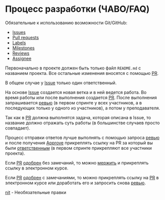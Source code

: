 # Процесс разработки (ЧАВО/FAQ)

Обязательные к использованию возможности Git/GitHub:

* [Issues](../glossary/index.md#issue---задача)
* [Pull requests](../glossary/index.md#pull-request-pr---запрос-на-принятие-изменений)
* [Labels](../glossary/index.md#label---метка)
* [Milestones](../glossary/index.md#milestone---этап--контрольная-точка)
* [Reviews](../glossary/index.md#review-code-review---отзыв--проверка-кода)
* [Assignee](../glossary/index.md#assignees---ответственные)

Первоначально в проекте должен быть только файл `README.md` с названием проекта. Все остальные изменения вносятся с помощью [PR](../glossary/index.md#pull-request-pr---запрос-на-принятие-изменений).

В общем случае у [Issue](../glossary/index.md#issue---задача) только один ответственный.

На основе [Issue](../glossary/index.md#issue---задача) создается новая ветка и в ней ведется работа. Во время работы или после выполнения создается [PR](../glossary/index.md#pull-request-pr---запрос-на-принятие-изменений). После выполнения запрашивается [ревью](../glossary/index.md#review-code-review---отзыв--проверка-кода) (в первом спринте у всех участников, а в последующих только у одного из участников), а потом у преподавателя.

Так как в [PR](../glossary/index.md#pull-request-pr---запрос-на-принятие-изменений) должна выполнятся задача, которая описана в Issue, то название должно отражать суть работы (в большинстве случаев просто совпадает).

Процесс отправки ответов лучше выполнять с помощью запроса [ревью](../glossary/index.md#review-code-review---отзыв--проверка-кода) и после получения [Approve](../glossary/index.md#review-code-review---отзыв--проверка-кода) прикреплять ссылку на PR за который вы были [ответственным](../glossary/index.md#assignees---ответственные) (в первом спринте прикрепляют все участники проекта).

Если [PR](../glossary/index.md#pull-request-pr---запрос-на-принятие-изменений) [одобрен](../glossary/index.md#review-code-review---отзыв--проверка-кода) без замечаний, то можно [мержить](../glossary/index.md#merge---слияние-изменений) и прикреплять ссылку в электронном курсе.

Если [PR](../glossary/index.md#pull-request-pr---запрос-на-принятие-изменений) [одобрен](../glossary/index.md#review-code-review---отзыв--проверка-кода) с замечаниями, то можно прикреплять ссылку на [PR](../glossary/index.md#pull-request-pr---запрос-на-принятие-изменений) в электронном курсе или доработать его и запросить снова [ревью](../glossary/index.md#review-code-review---отзыв--проверка-кода).

[nit](../glossary/index.md#nit---необязательные-правки) - Необязательные правки
